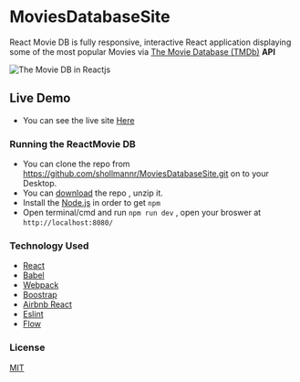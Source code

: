 # MoviesDatabaseSite

React Movie DB is fully responsive, interactive React application displaying some of the most popular Movies via  [ The Movie Database (TMDb)][1] **API**

  [1]: https://www.themoviedb.org/documentation/api


![The Movie DB in Reactjs](https://github.com/shollmannr/MoviesDatabaseSite/blob/master/src/images/ReactDb.gif)

## Live Demo
* You can see the live site [Here](https://shollmannr.github.io/MoviesDatabaseSite/)


### Running the ReactMovie DB
* You can clone the repo from https://github.com/shollmannr/MoviesDatabaseSite.git on to your Desktop.
* You can [download](https://github.com/shollmannr/MoviesDatabaseSite/archive/master.zip) the repo , unzip it.
* Install the [Node.js](https://nodejs.org/en/) in order to get `npm`
* Open terminal/cmd and run `npm run dev` , open your broswer at `http://localhost:8080/`


### Technology Used
* [React](https://reactjs.org/)
* [Babel](https://babeljs.io/)
* [Webpack](https://webpack.js.org/)
* [Boostrap](https://getbootstrap.com/)
* [Airbnb React](https://github.com/airbnb/javascript/tree/master/react)
* [Eslint](https://eslint.org/)
* [Flow](https://flow.org/)

### License 
[MIT](https://github.com/shollmannr/MoviesDatabaseSite/blob/master/LICENSE)
